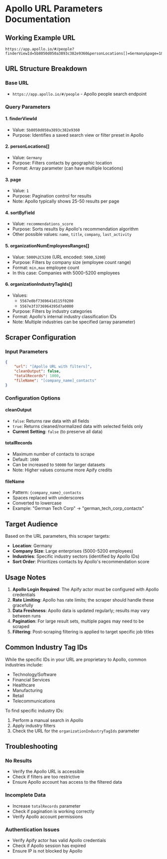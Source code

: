 # Apollo URL Parameters Documentation

## Working Example URL
```
https://app.apollo.io/#/people?finderViewId=5b8050d050a3893c382e9360&personLocations[]=Germany&page=1&sortByField=recommendations_score&organizationNumEmployeesRanges[]=5000%2C5200&organizationIndustryTagIds[]=5567e0bf7369641d115f0200&organizationIndustryTagIds[]=5567e3f3736964395d7a0000
```

## URL Structure Breakdown

### Base URL
- `https://app.apollo.io/#/people` - Apollo people search endpoint

### Query Parameters

#### 1. **finderViewId**
- Value: `5b8050d050a3893c382e9360`
- Purpose: Identifies a saved search view or filter preset in Apollo

#### 2. **personLocations[]**
- Value: `Germany`
- Purpose: Filters contacts by geographic location
- Format: Array parameter (can have multiple locations)

#### 3. **page**
- Value: `1`
- Purpose: Pagination control for results
- Note: Apollo typically shows 25-50 results per page

#### 4. **sortByField**
- Value: `recommendations_score`
- Purpose: Sorts results by Apollo's recommendation algorithm
- Other possible values: `name`, `title`, `company`, `last_activity`

#### 5. **organizationNumEmployeesRanges[]**
- Value: `5000%2C5200` (URL encoded: `5000,5200`)
- Purpose: Filters by company size (employee count range)
- Format: `min,max` employee count
- In this case: Companies with 5000-5200 employees

#### 6. **organizationIndustryTagIds[]**
- Values: 
  - `5567e0bf7369641d115f0200`
  - `5567e3f3736964395d7a0000`
- Purpose: Filters by industry categories
- Format: Apollo's internal industry classification IDs
- Note: Multiple industries can be specified (array parameter)

## Scraper Configuration

### Input Parameters
```json
{
    "url": "[Apollo URL with filters]",
    "cleanOutput": false,
    "totalRecords": 1000,
    "fileName": "[company_name]_contacts"
}
```

### Configuration Options

#### cleanOutput
- `false`: Returns raw data with all fields
- `true`: Returns cleaned/normalized data with selected fields only
- **Current Setting**: `false` (to preserve all data)

#### totalRecords
- Maximum number of contacts to scrape
- Default: `1000`
- Can be increased to `50000` for larger datasets
- Note: Higher values consume more Apify credits

#### fileName
- Pattern: `{company_name}_contacts`
- Spaces replaced with underscores
- Converted to lowercase
- Example: "German Tech Corp" → "german_tech_corp_contacts"

## Target Audience

Based on the URL parameters, this scraper targets:
- **Location**: Germany
- **Company Size**: Large enterprises (5000-5200 employees)
- **Industries**: Specific industry sectors (identified by Apollo IDs)
- **Sort Order**: Prioritizes contacts by Apollo's recommendation score

## Usage Notes

1. **Apollo Login Required**: The Apify actor must be configured with Apollo credentials
2. **Rate Limiting**: Apollo has rate limits; the scraper should handle these gracefully
3. **Data Freshness**: Apollo data is updated regularly; results may vary between runs
4. **Pagination**: For large result sets, multiple pages may need to be scraped
5. **Filtering**: Post-scraping filtering is applied to target specific job titles

## Common Industry Tag IDs

While the specific IDs in your URL are proprietary to Apollo, common industries include:
- Technology/Software
- Financial Services
- Healthcare
- Manufacturing
- Retail
- Telecommunications

To find specific industry IDs:
1. Perform a manual search in Apollo
2. Apply industry filters
3. Check the URL for the `organizationIndustryTagIds` parameter

## Troubleshooting

### No Results
- Verify the Apollo URL is accessible
- Check if filters are too restrictive
- Ensure Apollo account has access to the filtered data

### Incomplete Data
- Increase `totalRecords` parameter
- Check if pagination is working correctly
- Verify Apollo account permissions

### Authentication Issues
- Verify Apify actor has valid Apollo credentials
- Check if Apollo session has expired
- Ensure IP is not blocked by Apollo